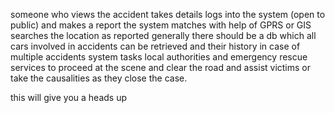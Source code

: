 someone who views the accident takes details
logs into the system (open to public) and makes a report
the system matches with help of GPRS or GIS searches the location as reported
generally there should be a db which all cars involved in accidents can be retrieved and their history in case of multiple accidents
system tasks local authorities and emergency rescue services to proceed at the scene and clear the road and assist victims or take the causalities as they close the case.

this will give you a heads up